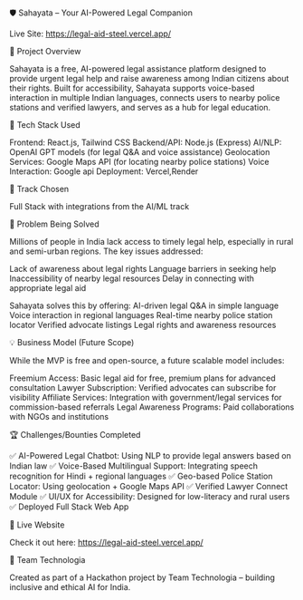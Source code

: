🛡 Sahayata – Your AI-Powered Legal Companion

Live Site: https://legal-aid-steel.vercel.app/

📌 Project Overview

Sahayata is a free, AI-powered legal assistance platform designed to provide urgent legal help and raise awareness among Indian citizens about their rights. Built for accessibility, Sahayata supports voice-based interaction in multiple Indian languages, connects users to nearby police stations and verified lawyers, and serves as a hub for legal education.

🔧 Tech Stack Used

Frontend: React.js, Tailwind CSS
Backend/API: Node.js (Express) 
AI/NLP: OpenAI GPT models (for legal Q&A and voice assistance)
Geolocation Services: Google Maps API (for locating nearby police stations)
Voice Interaction: Google api
Deployment: Vercel,Render

🎯 Track Chosen

Full Stack with integrations from the AI/ML track

🚨 Problem Being Solved

Millions of people in India lack access to timely legal help, especially in rural and semi-urban regions. The key issues addressed:

Lack of awareness about legal rights
Language barriers in seeking help
Inaccessibility of nearby legal resources
Delay in connecting with appropriate legal aid

Sahayata solves this by offering:
AI-driven legal Q&A in simple language
Voice interaction in regional languages
Real-time nearby police station locator
Verified advocate listings
Legal rights and awareness resources

💡 Business Model (Future Scope)

While the MVP is free and open-source, a future scalable model includes:

Freemium Access: Basic legal aid for free, premium plans for advanced consultation
Lawyer Subscription: Verified advocates can subscribe for visibility
Affiliate Services: Integration with government/legal services for commission-based referrals
Legal Awareness Programs: Paid collaborations with NGOs and institutions

🏆 Challenges/Bounties Completed

✅ AI-Powered Legal Chatbot: Using NLP to provide legal answers based on Indian law
✅ Voice-Based Multilingual Support: Integrating speech recognition for Hindi + regional languages
✅ Geo-based Police Station Locator: Using geolocation + Google Maps API
✅ Verified Lawyer Connect Module
✅ UI/UX for Accessibility: Designed for low-literacy and rural users
✅ Deployed Full Stack Web App

🚀 Live Website

Check it out here:
https://legal-aid-steel.vercel.app/

🤝 Team Technologia

Created as part of a Hackathon project by Team Technologia – building inclusive and ethical AI for India.
